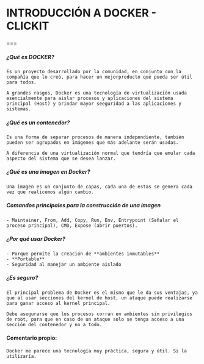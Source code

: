 # INTRODUCCIÓN A DOCKER - CLICKIT
===

##### **¿Qué es DOCKER?**
    Es un proyecto desarrollado por la comunidad, en conjunto con la compañía que lo creó, para hacer un mejorproducto que pueda ser útil para todos.

    A grandes rasgos, Docker es una tecnología de virtualización usada esencialmente para aislar procesos y aplicaciones del sistema principal (Host) y brindar mayor seeguridad a las aplicaciones y sistemas.

##### **¿Qué es un contenedor?**
    Es una forma de separar procesos de manera independiente, también pueden ser agrupados en imágenes que más adelante serán usadas.

    A diferencia de una virtualización normal que tendría que emular cada aspecto del sistema que se desea lanzar.

##### **¿Qué es una imagen en Docker?**
    Una imagen es un conjunto de capas, cada una de estas se genera cada vez que realicemos algún cambio.

##### **Comandos principales para la construcción de una imagen**
    - Maintainer, From, Add, Copy, Run, Env, Entrypoint (Señalar el proceso principal), CMD, Expose (abrir puertos).

##### **¿Por qué usar Docker?**
    - Porque permite la creación de **ambientes inmutables**
    - **Portable**
    - Seguridad al manejar un ambiente aislado

##### **¿Es seguro?**
    El principal problema de Docker es el mismo que le da sus ventajas, ya que al usar secciones del kernel de host, un ataque puede realizarse para ganar acceso al kernel principal.

    Debe asegurarse que los procesos corran en ambientes sin privilegios de root, para que en caso de un ataque solo se tenga acceso a una sección del contenedor y no a todo.


#### **Comentario propio:**
    Docker me parece una tecnología muy práctica, segura y útil. Si la utilizaría.
